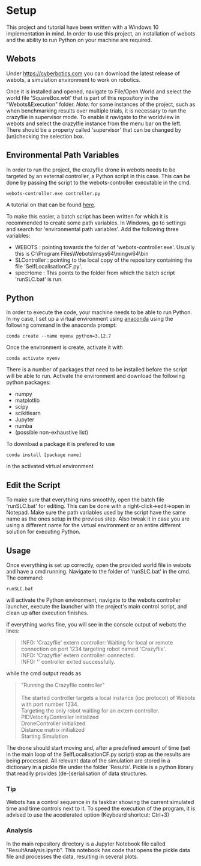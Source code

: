 # Setup
This project and tutorial have been written with a Windows 10 implementation in mind. In order to use this project, an installation of webots and the ability to run Python on your machine are required.

## Webots
Under https://cyberbotics.com you can download the latest release of webots, a simulation environment to work on robotics.

Once it is installed and opened, navigate to File/Open World and select the world file 'SquareBox.wbt' that is part of this repository in the "Webots&Execution" folder. 
_Note:_ for some instances of the project, such as when benchmarking results over multiple trials, it is necessary to run the crazyflie in supervisor mode. To enable it navigate to the worldview in webots and select the crazylfie instance from the menu bar on the left. There should be a property called 'supervisor' that can be changed by (un)checking the selection box.
## Environmental Path Variables
In order to run the project, the crazyflie drone in webots needs to be targeted by an external controller, a Python script in this case. This can be done by passing the script to the webots-controller executable in the cmd.
```
webots-controller.exe controller.py
```
A tutorial on that can be found [here](https://cyberbotics.com/doc/guide/running-extern-robot-controllers?tab-os=windows). 

To make this easier, a batch script has been written for which it is recommended to create some path variables. In Windows, go to settings and search for 'environmental path variables'. Add the following three variables:
- WEBOTS : pointing towards the folder of 'webots-controller.exe'. Usually this is C:\Program Files\Webots\msys64\mingw64\bin
- SLController : pointing to the local copy of the repository containing the file 'SelfLocalisationCF.py'.
- specHome : This points to the folder from which the batch script 'runSLC.bat' is run.

## Python
In order to execute the code, your machine needs to be able to run Python. In my case, I set up a virtual environment using [anaconda](https://www.anaconda.com) using the following command in the anaconda prompt:
```
conda create --name myenv python=3.12.7
```

Once the environment is create, activate it with
```
conda activate myenv
```
There is a number of packages that need to be installed before the script will be able to run. Activate the environment and download the following python packages:
- numpy
- matplotlib
- scipy
- scikitlearn
- Jupyter
- numba
- (possible non-exhaustive list)

To download a package it is prefered to use
```
conda install [package name]
```
in the activated virtual environment

## Edit the Script
To make sure that everything runs smoothly, open the batch file 'runSLC.bat' for editing. This can be done with a right-click->edit->open in Notepad. Make sure the path variables used by the script have the same name as the ones setup in the previous step. Also tweak it in case you are using a different name for the virtual environment or an entire different solution for executing Python.
## Usage
Once everything is set up correctly, open the provided world file in webots and have a cmd running. Navigate to the folder of 'runSLC.bat' in the cmd. The command:
```
runSLC.bat
```
will activate the Python environment, navigate to the webots controller launcher, execute the launcher with the project's main control script, and clean up after execution finishes.

If everything works fine, you will see in the console output of webots the lines:
>INFO: 'Crazyflie' extern controller: Waiting for local or remote connection on port 1234 targeting robot named 'Crazyflie'.<br>
>INFO: 'Crazyflie' extern controller: connected.<br>
>INFO: '<extern>' controller exited successfully.<br>

while the cmd output reads as 

>"Running the Crazyflie controller"<br>
><br>
>The started controller targets a local instance (ipc protocol) of Webots with port number 1234.<br>
>Targeting the only robot waiting for an extern controller.<br>
>PIDVelocityController initialized<br>
>DroneController initialized<br>
>Distance matrix initialized<br>
>Starting Simulation<br>

The drone should start moving and, after a predefined amount of time (set in the main loop of the SelfLocalisationCF.py script) stop as the results are being processed.
All relevant data of the simulation are stored in a dictionary in a pickle file under the folder 'Results'. Pickle is a python library that readily provides (de-)serialisation of data structures.

### Tip
Webots has a control sequence in its taskbar showing the current simulated time and time controls next to it. To speed the execution of the program, it is advised to use the accelerated option (Keyboard shortcut: Ctrl+3)

### Analysis
In the main repository directory is a Jupyter Notebook file called "ResultAnalysis.ipynb". This notebook has code that opens the pickle data file and processes the data, resulting in several plots.